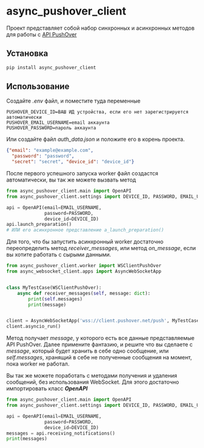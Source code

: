 # async_pushover_client

Проект представляет собой набор синхронных и асинхронных методов для работы с [API PushOver ](https://pushover.net/api)

## Установка

```bash
pip install async_pushover_client
```

## Использование


Создайте _.env_ файл, и поместите туда переменные
```
PUSHOVER_DEVICE_ID=ВАШ ИД устройства, если его нет зарегистрируется автоматически
PUSHOVER_EMAIL_USERNAME=email аккаунта
PUSHOVER_PASSWORD=пароль аккаунта
```
Или создайте файл _auth_data.json_ и положите его в корень проекта.
```json
{"email": "example@example.com", 
  "password": "password", 
  "secret": "secret", "device_id": "device_id"}
```
После первого успешного запуска worker файл создастся автоматически, вы так же можете вызвать метод
```python
from async_pushover_client.main import OpenAPI
from async_pushover_client.settings import DEVICE_ID, PASSWORD, EMAIL_USERNAME

api = OpenAPI(email=EMAIL_USERNAME,
              password=PASSWORD,
              device_id=DEVICE_ID)
api.launch_preparation() 
# ИЛИ его асинхронное представление a_launch_preparation()

```
Для того, что бы запустить асинхронный worker достаточно переопределить метод _receiver_messages_, или метод
_on_message_, если вы хотите работать с сырыми данными.

```python
from async_pushover_client.worker import WSClientPushOver
from async_websocket_client.apps import AsyncWebSocketApp


class MyTestCase(WSClientPushOver):
    async def receiver_messages(self, message: dict):
        print(self.messages)
        print(message)


client = AsyncWebSocketApp('wss://client.pushover.net/push', MyTestCase())
client.asyncio_run()
```

Метод получает _message_, у которого есть все данные представляемые API PushOver.
Далее примените фантазию, и решите что вы сделаете c _message_, который будет хранить в себе одно сообщение,
или _self.messages_, хранящий в себе не полученные сообщения на момент, пока worker не работал.

Вы так же можете поработать с методами получения и удаления сообщений, без использования WebSocket.
Для этого достаточно импортировать класс _**OpenAPI**_

```python
from async_pushover_client.main import OpenAPI
from async_pushover_client.settings import DEVICE_ID, PASSWORD, EMAIL_USERNAME

api = OpenAPI(email=EMAIL_USERNAME,
              password=PASSWORD,
              device_id=DEVICE_ID)
messages = api.receiving_notifications()
print(messages)

```